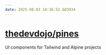 ```yaml
---
date: 2025-08-03 18:26:52.603934
---
```


# [thedevdojo/pines](https://github.com/thedevdojo/pines)

UI components for Tailwind and Alpine projects